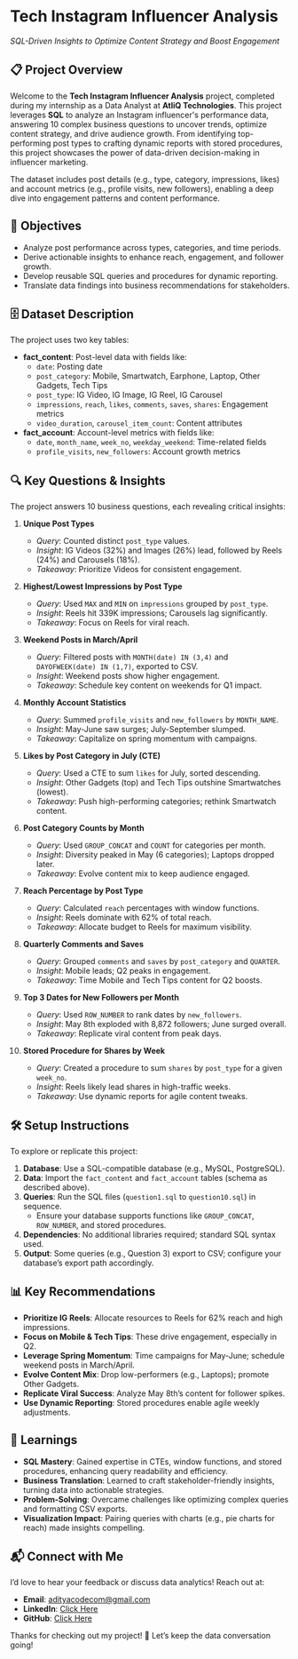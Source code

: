 # Tech Instagram Influencer Analysis
 
*SQL-Driven Insights to Optimize Content Strategy and Boost Engagement*

## 📋 Project Overview

Welcome to the **Tech Instagram Influencer Analysis** project, completed during my internship as a Data Analyst at **AtliQ Technologies**. This project leverages **SQL** to analyze an Instagram influencer's performance data, answering 10 complex business questions to uncover trends, optimize content strategy, and drive audience growth. From identifying top-performing post types to crafting dynamic reports with stored procedures, this project showcases the power of data-driven decision-making in influencer marketing.

The dataset includes post details (e.g., type, category, impressions, likes) and account metrics (e.g., profile visits, new followers), enabling a deep dive into engagement patterns and content performance.

## 🎯 Objectives
- Analyze post performance across types, categories, and time periods.
- Derive actionable insights to enhance reach, engagement, and follower growth.
- Develop reusable SQL queries and procedures for dynamic reporting.
- Translate data findings into business recommendations for stakeholders.

## 🗄️ Dataset Description
The project uses two key tables:
- **fact_content**: Post-level data with fields like:
  - `date`: Posting date
  - `post_category`: Mobile, Smartwatch, Earphone, Laptop, Other Gadgets, Tech Tips
  - `post_type`: IG Video, IG Image, IG Reel, IG Carousel
  - `impressions`, `reach`, `likes`, `comments`, `saves`, `shares`: Engagement metrics
  - `video_duration`, `carousel_item_count`: Content attributes
- **fact_account**: Account-level metrics with fields like:
  - `date`, `month_name`, `week_no`, `weekday_weekend`: Time-related fields
  - `profile_visits`, `new_followers`: Account growth metrics

## 🔍 Key Questions & Insights
The project answers 10 business questions, each revealing critical insights:

1. **Unique Post Types**  
   - *Query*: Counted distinct `post_type` values.  
   - *Insight*: IG Videos (32%) and Images (26%) lead, followed by Reels (24%) and Carousels (18%).  
   - *Takeaway*: Prioritize Videos for consistent engagement.

2. **Highest/Lowest Impressions by Post Type**  
   - *Query*: Used `MAX` and `MIN` on `impressions` grouped by `post_type`.  
   - *Insight*: Reels hit 339K impressions; Carousels lag significantly.  
   - *Takeaway*: Focus on Reels for viral reach.

3. **Weekend Posts in March/April**  
   - *Query*: Filtered posts with `MONTH(date) IN (3,4)` and `DAYOFWEEK(date) IN (1,7)`, exported to CSV.  
   - *Insight*: Weekend posts show higher engagement.  
   - *Takeaway*: Schedule key content on weekends for Q1 impact.

4. **Monthly Account Statistics**  
   - *Query*: Summed `profile_visits` and `new_followers` by `MONTH_NAME`.  
   - *Insight*: May-June saw surges; July-September slumped.  
   - *Takeaway*: Capitalize on spring momentum with campaigns.

5. **Likes by Post Category in July (CTE)**  
   - *Query*: Used a CTE to sum `likes` for July, sorted descending.  
   - *Insight*: Other Gadgets (top) and Tech Tips outshine Smartwatches (lowest).  
   - *Takeaway*: Push high-performing categories; rethink Smartwatch content.

6. **Post Category Counts by Month**  
   - *Query*: Used `GROUP_CONCAT` and `COUNT` for categories per month.  
   - *Insight*: Diversity peaked in May (6 categories); Laptops dropped later.  
   - *Takeaway*: Evolve content mix to keep audience engaged.

7. **Reach Percentage by Post Type**  
   - *Query*: Calculated `reach` percentages with window functions.  
   - *Insight*: Reels dominate with 62% of total reach.  
   - *Takeaway*: Allocate budget to Reels for maximum visibility.

8. **Quarterly Comments and Saves**  
   - *Query*: Grouped `comments` and `saves` by `post_category` and `QUARTER`.  
   - *Insight*: Mobile leads; Q2 peaks in engagement.  
   - *Takeaway*: Time Mobile and Tech Tips content for Q2 boosts.

9. **Top 3 Dates for New Followers per Month**  
   - *Query*: Used `ROW_NUMBER` to rank dates by `new_followers`.  
   - *Insight*: May 8th exploded with 8,872 followers; June surged overall.  
   - *Takeaway*: Replicate viral content from peak days.

10. **Stored Procedure for Shares by Week**  
    - *Query*: Created a procedure to sum `shares` by `post_type` for a given `week_no`.  
    - *Insight*: Reels likely lead shares in high-traffic weeks.  
    - *Takeaway*: Use dynamic reports for agile content tweaks.

## 🛠️ Setup Instructions
To explore or replicate this project:
1. **Database**: Use a SQL-compatible database (e.g., MySQL, PostgreSQL).
2. **Data**: Import the `fact_content` and `fact_account` tables (schema as described above).
3. **Queries**: Run the SQL files (`question1.sql` to `question10.sql`) in sequence.
   - Ensure your database supports functions like `GROUP_CONCAT`, `ROW_NUMBER`, and stored procedures.
4. **Dependencies**: No additional libraries required; standard SQL syntax used.
5. **Output**: Some queries (e.g., Question 3) export to CSV; configure your database’s export path accordingly.


## 📊 Key Recommendations
- **Prioritize IG Reels**: Allocate resources to Reels for 62% reach and high impressions.
- **Focus on Mobile & Tech Tips**: These drive engagement, especially in Q2.
- **Leverage Spring Momentum**: Time campaigns for May-June; schedule weekend posts in March/April.
- **Evolve Content Mix**: Drop low-performers (e.g., Laptops); promote Other Gadgets.
- **Replicate Viral Success**: Analyze May 8th’s content for follower spikes.
- **Use Dynamic Reporting**: Stored procedures enable agile weekly adjustments.

## 🧠 Learnings
- **SQL Mastery**: Gained expertise in CTEs, window functions, and stored procedures, enhancing query readability and efficiency.
- **Business Translation**: Learned to craft stakeholder-friendly insights, turning data into actionable strategies.
- **Problem-Solving**: Overcame challenges like optimizing complex queries and formatting CSV exports.
- **Visualization Impact**: Pairing queries with charts (e.g., pie charts for reach) made insights compelling.

## 📬 Connect with Me
I’d love to hear your feedback or discuss data analytics! Reach out at:
- **Email**: adityacodecom@gmail.com
- **LinkedIn**: [Click Here](https://www.linkedin.com/in/aditya-sai-veligatla-783b64342/)
- **GitHub**: [Click Here](https://github.com/AdityaSaiV)

Thanks for checking out my project! 🌟 Let’s keep the data conversation going!
